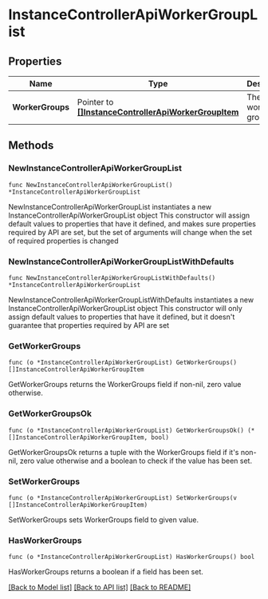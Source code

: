 # InstanceControllerApiWorkerGroupList

## Properties

Name | Type | Description | Notes
------------ | ------------- | ------------- | -------------
**WorkerGroups** | Pointer to [**[]InstanceControllerApiWorkerGroupItem**](InstanceControllerApiWorkerGroupItem.md) | The list of worker groups. | [optional] 

## Methods

### NewInstanceControllerApiWorkerGroupList

`func NewInstanceControllerApiWorkerGroupList() *InstanceControllerApiWorkerGroupList`

NewInstanceControllerApiWorkerGroupList instantiates a new InstanceControllerApiWorkerGroupList object
This constructor will assign default values to properties that have it defined,
and makes sure properties required by API are set, but the set of arguments
will change when the set of required properties is changed

### NewInstanceControllerApiWorkerGroupListWithDefaults

`func NewInstanceControllerApiWorkerGroupListWithDefaults() *InstanceControllerApiWorkerGroupList`

NewInstanceControllerApiWorkerGroupListWithDefaults instantiates a new InstanceControllerApiWorkerGroupList object
This constructor will only assign default values to properties that have it defined,
but it doesn't guarantee that properties required by API are set

### GetWorkerGroups

`func (o *InstanceControllerApiWorkerGroupList) GetWorkerGroups() []InstanceControllerApiWorkerGroupItem`

GetWorkerGroups returns the WorkerGroups field if non-nil, zero value otherwise.

### GetWorkerGroupsOk

`func (o *InstanceControllerApiWorkerGroupList) GetWorkerGroupsOk() (*[]InstanceControllerApiWorkerGroupItem, bool)`

GetWorkerGroupsOk returns a tuple with the WorkerGroups field if it's non-nil, zero value otherwise
and a boolean to check if the value has been set.

### SetWorkerGroups

`func (o *InstanceControllerApiWorkerGroupList) SetWorkerGroups(v []InstanceControllerApiWorkerGroupItem)`

SetWorkerGroups sets WorkerGroups field to given value.

### HasWorkerGroups

`func (o *InstanceControllerApiWorkerGroupList) HasWorkerGroups() bool`

HasWorkerGroups returns a boolean if a field has been set.


[[Back to Model list]](../README.md#documentation-for-models) [[Back to API list]](../README.md#documentation-for-api-endpoints) [[Back to README]](../README.md)


